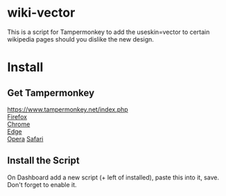 # wiki-vector

This is a script for Tampermonkey to add the useskin=vector to certain wikipedia pages should you dislike the new design.

# Install

## Get Tampermonkey

https://www.tampermonkey.net/index.php   
[Firefox](https://addons.mozilla.org/en-US/firefox/addon/tampermonkey/)   
[Chrome](https://chrome.google.com/webstore/detail/tampermonkey/dhdgffkkebhmkfjojejmpbldmpobfkfo)   
[Edge](https://microsoftedge.microsoft.com/addons/detail/tampermonkey/iikmkjmpaadaobahmlepeloendndfphd)   
[Opera](https://addons.opera.com/en/extensions/details/tampermonkey-beta/)
[Safari](https://apps.apple.com/us/app/tampermonkey/id1482490089)

## Install the Script

On Dashboard add a new script (+ left of installed), paste this into it, save. Don't forget to enable it.

